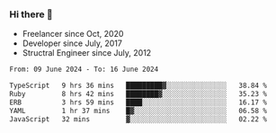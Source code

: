 ### Hi there 👋

- Freelancer since Oct, 2020
- Developer since July, 2017
- Structral Engineer since July, 2012

<!--START_SECTION:waka-->

```txt
From: 09 June 2024 - To: 16 June 2024

TypeScript   9 hrs 36 mins   █████████▓░░░░░░░░░░░░░░░   38.84 %
Ruby         8 hrs 42 mins   ████████▓░░░░░░░░░░░░░░░░   35.23 %
ERB          3 hrs 59 mins   ████░░░░░░░░░░░░░░░░░░░░░   16.17 %
YAML         1 hr 37 mins    █▓░░░░░░░░░░░░░░░░░░░░░░░   06.58 %
JavaScript   32 mins         ▓░░░░░░░░░░░░░░░░░░░░░░░░   02.22 %
```

<!--END_SECTION:waka-->
